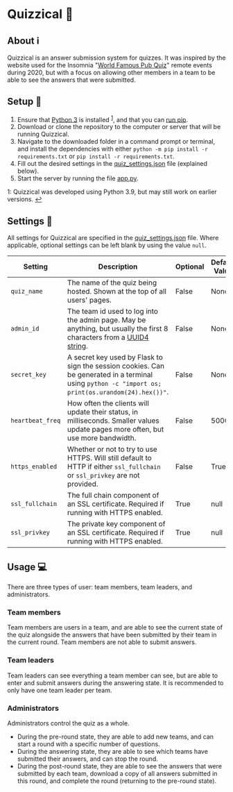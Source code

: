 # Quizzical :memo:

## About :information_source:

Quizzical is an answer submission system for quizzes. It was inspired by the website used for the Insomnia "[World Famous Pub Quiz](https://www.worldfamouspubquiz.com/)" remote events during 2020, but with a focus on allowing other members in a team to be able to see the answers that were submitted.

## Setup :hammer:

1. Ensure that [Python 3](https://python.org/downloads) is installed <sup id="a1">[1](#f1)</sup>, and that you can [run pip](https://packaging.python.org/tutorials/installing-packages/#ensure-you-can-run-pip-from-the-command-line).
2. Download or clone the repository to the computer or server that will be running Quizzical.
3. Navigate to the downloaded folder in a command prompt or terminal, and install the dependencies with either `python -m pip install -r requirements.txt` or `pip install -r requirements.txt`.
4. Fill out the desired settings in the [quiz_settings.json](quiz_settings.json) file (explained below).
5. Start the server by running the file [app.py](app.py).

<a name="f1">1</a>: Quizzical was developed using Python 3.9, but may still work on earlier versions. [↩](#a1)

## Settings :wrench:

All settings for Quizzical are specified in the [quiz_settings.json](quiz_settings.json) file. Where applicable, optional settings can be left blank by using the value `null`.

Setting          | Description                                                                                                                                             | Optional | Default Value
-----------------|---------------------------------------------------------------------------------------------------------------------------------------------------------|----------|---------------
`quiz_name`      | The name of the quiz being hosted. Shown at the top of all users' pages.                                                                                | False    | None
`admin_id`       | The team id used to log into the admin page. May be anything, but usually the first 8 characters from a [UUID4 string](https://www.uuidgenerator.net/). | False    | None
`secret_key`     | A secret key used by Flask to sign the session cookies. Can be generated in a terminal using `python -c "import os; print(os.urandom(24).hex())"`.      | False    | None
`heartbeat_freq` | How often the clients will update their status, in milliseconds. Smaller values update pages more often, but use more bandwidth.                        | False    | 5000
`https_enabled`  | Whether or not to try to use HTTPS. Will still default to HTTP if either `ssl_fullchain` or `ssl_privkey` are not provided.                             | False    | True
`ssl_fullchain`  | The full chain component of an SSL certificate. Required if running with HTTPS enabled.                                                                 | True     | null
`ssl_privkey`    | The private key component of an SSL certificate. Required if running with HTTPS enabled.                                                                | True     | null

## Usage :computer:

There are three types of user: team members, team leaders, and administrators.

### Team members

Team members are users in a team, and are able to see the current state of the quiz alongside the answers that have been submitted by their team in the current round. Team members are not able to submit answers.

### Team leaders

Team leaders can see everything a team member can see, but are able to enter and submit answers during the answering state. It is recommended to only have one team leader per team.

### Administrators

Administrators control the quiz as a whole.

- During the pre-round state, they are able to add new teams, and can start a round with a specific number of questions.
- During the answering state, they are able to see which teams have submitted their answers, and can stop the round.
- During the post-round state, they are able to see the answers that were submitted by each team, download a copy of all answers submitted in this round, and complete the round (returning to the pre-round state).